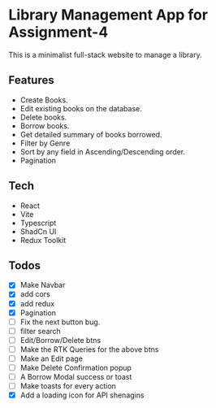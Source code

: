 # Library Management App for Assignment-4

This is a minimalist full-stack website to manage a library.

## Features

- Create Books.
- Edit existing books on the database.
- Delete books.
- Borrow books.
- Get detailed summary of books borrowed.
- Filter by Genre
- Sort by any field in Ascending/Descending order.
- Pagination

## Tech

- React
- Vite
- Typescript
- ShadCn UI
- Redux Toolkit

## Todos

- [x] Make Navbar
- [x] add cors
- [x] add redux
- [x] Pagination
- [ ] Fix the next button bug.
- [ ] filter search
- [ ] Edit/Borrow/Delete btns
- [ ] Make the RTK Queries for the above btns
- [ ] Make an Edit page
- [ ] Make Delete Confirmation popup
- [ ] A Borrow Modal success or toast
- [ ] Make toasts for every action
- [x] Add a loading icon for API shenagins
